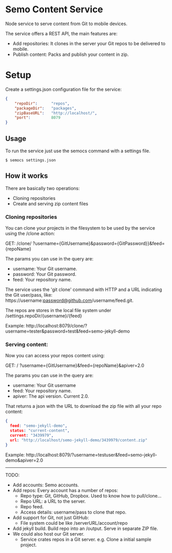 # Semo Content Service

Node service to serve content from Git to mobile devices.

The service offers a REST API, the main features are:

* Add repositories: It clones in the server your Git repos to be delivered to mobile.
* Publish content: Packs and publish your content in zip.

# Setup

Create a settings.json configuration file for the service:

~~~ json
{
    "repoDir":      "repos",                   
    "packageDir":   "packages",             
    "zipBaseURL":   "http://localhost/",    
    "port":         8079
}
~~~

## Usage

To run the service just use the semocs command with a settings file.

~~~
$ semocs settings.json
~~~


## How it works

There are basically two operations:
* Cloning repositories
* Create and serving zip content files

### Cloning repositories

You can clone your projects in the filesystem to be used by the service using the /clone action:

  GET: /clone/ ?username={GitUsername}&password={GitPassword}}&feed={repoName}

The params you can use in the query are:

* username: Your Git username.
* password: Your Git password.
* feed: Your repository name.

The service uses the 'git clone' command with HTTP and a URL indicating the Git user/pass, like: https://username:password@github.com/username/feed.git.

The repos are stores in the local file system under /settings.repoDir/{username}/{feed}

Example: http://localhost:8079/clone/?username=tester&password=test&feed=semo-jekyll-demo

### Serving content:

Now you can access your repos content using:

  GET: / ?username={GitUsername}&feed={repoName}&apiver=2.0

The params you can use in the query are:

* username: Your Git username
* feed: Your repository name.
* apiver: The api version. Current 2.0.

That returns a json with the URL to download the zip file with all your repo content:

~~~ json
{
  feed: "semo-jekyll-demo",
  status: "current-content",
  current: "3439979",
  url: "http://localhost/semo-jekyll-demo/3439979/content.zip"
}
~~~

Example: http://localhost:8079/?username=testuser&feed=semo-jekyll-demo&apiver=2.0

----

TODO:

* Add accounts: Semo accounts.
* Add repos: Every account has a number of repos:
   * Repo type: Git, GitHub, Dropbox. Used to know how to pull/clone...
   * Repo URL: a URL to the server.
   * Repo feed.
   * Access details: username/pass to clone that repo.
* Add support for Git, not just GitHub:
    * File system could be like /serverURL/account/repo
* Add jekyll build. Build repo into an /output. Serve in separate ZIP file.
* We could also host our Git server.
    * Service crates repos in a Git server. e.g. Clone a initial sample project.
